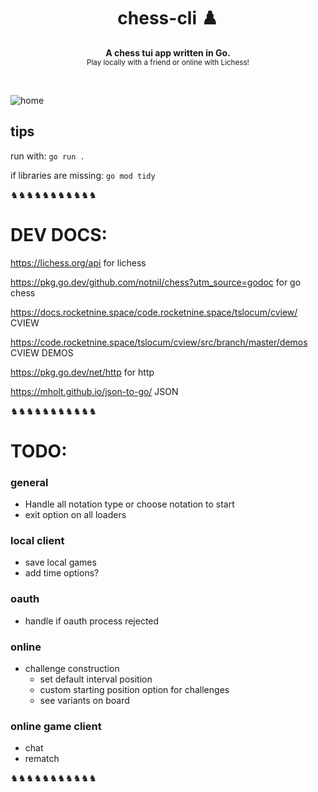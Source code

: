 <h1 align='center'>chess-cli ♟️</h1>
<p align="center">
  <b>A chess tui app written in Go.</b><br/>
  <sub>Play locally with a friend or online with Lichess!</a></sub>
</p>
<br />

![home](https://user-images.githubusercontent.com/57846867/182972093-c9917d32-81c3-4ba5-a6ec-a783bf254f33.png)



<!-- # chess-cli ♟️ -->

## tips

run with: `go run .`

if libraries are missing: `go mod tidy`

♞♞♞♞♞♞♞♞♞♞♞



# DEV DOCS:

https://lichess.org/api for lichess

https://pkg.go.dev/github.com/notnil/chess?utm_source=godoc for go chess

https://docs.rocketnine.space/code.rocketnine.space/tslocum/cview/ CVIEW

https://code.rocketnine.space/tslocum/cview/src/branch/master/demos CVIEW DEMOS

https://pkg.go.dev/net/http for http

https://mholt.github.io/json-to-go/ JSON

♞♞♞♞♞♞♞♞♞♞♞

# TODO:

### general 

- Handle all notation type or choose notation to start
- exit option on all loaders 
  
### local client 

- save local games
- add time options?
  
### oauth

  - handle if oauth process rejected

### online 

  - challenge construction 
    - set default interval position
    - custom starting position option for challenges
    - see variants on board
  
### online game client

  - chat
  - rematch
   

♞♞♞♞♞♞♞♞♞♞♞

